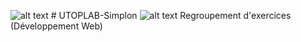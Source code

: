 ![alt text](http://www.utoplab.fr//images/utoplab/logo/logo.jpg) # UTOPLAB-Simplon ![alt text](https://mcetv.fr/wp-content/uploads/2015/03/Simplon-recrute-sa-3%C3%A8me-promo-%C3%A0-Montreuil-e1426180721133.png)
Regroupement d'exercices (Développement Web) 
